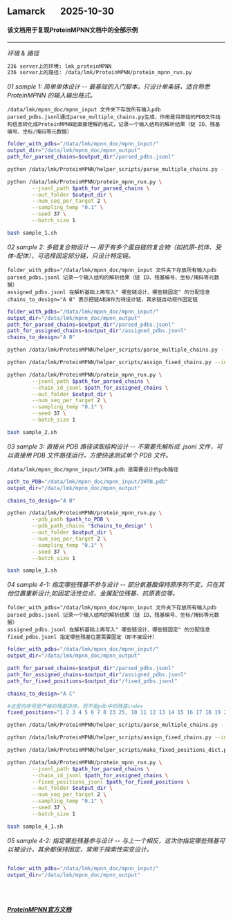 ## Lamarck &nbsp; &nbsp; &nbsp; 2025-10-30
#### 该文档用于复现ProteinMPNN文档中的全部示例
---

*环境 & 路径*
```bash
236 server上的环境: lmk_proteinMPNN
236 server上的路径: /data/lmk/ProteinMPNN/protein_mpnn_run.py
```

*01  sample 1: 简单单体设计 -- 最基础的入门脚本，只设计单条链，适合熟悉 ProteinMPNN 的输入输出格式。*
```
/data/lmk/mpnn_doc/mpnn_input 文件夹下存放所有输入pdb
parsed_pdbs.jsonl通过parse_multiple_chains.py生成，作用是将原始的PDB文件结构信息转化成ProteinMPNN能直接理解的格式，记录一个输入结构的解析结果（链 ID、残基编号、坐标/掩码等元数据）
```
```bash
folder_with_pdbs="/data/lmk/mpnn_doc/mpnn_input/"
output_dir="/data/lmk/mpnn_doc/mpnn_output"
path_for_parsed_chains=$output_dir"/parsed_pdbs.jsonl"

python /data/lmk/ProteinMPNN/helper_scripts/parse_multiple_chains.py --input_path=$folder_with_pdbs --output_path=$path_for_parsed_chains

python /data/lmk/ProteinMPNN/protein_mpnn_run.py \
        --jsonl_path $path_for_parsed_chains \
        --out_folder $output_dir \
        --num_seq_per_target 2 \
        --sampling_temp "0.1" \
        --seed 37 \
        --batch_size 1
```
```bash
bash sample_1.sh
```

*02  sample 2: 多链复合物设计 -- 用于有多个蛋白链的复合物（如抗原-抗体、受体-配体），可选择固定部分链，只设计特定链。*
```
folder_with_pdbs="/data/lmk/mpnn_doc/mpnn_input 文件夹下存放所有输入pdb
parsed_pdbs.jsonl 记录一个输入结构的解析结果（链 ID、残基编号、坐标/掩码等元数据）
assigned_pdbs.jsonl 在解析基础上再写入" 哪些链设计、哪些链固定" 的分配信息
chains_to_design="A B" 表示把链A和B作为待设计链，其余链自动视作固定链
```
```bash
folder_with_pdbs="/data/lmk/mpnn_doc/mpnn_input/"
output_dir="/data/lmk/mpnn_doc/mpnn_output"
path_for_parsed_chains=$output_dir"/parsed_pdbs.jsonl"
path_for_assigned_chains=$output_dir"/assigned_pdbs.jsonl"
chains_to_design="A B"

python /data/lmk/ProteinMPNN/helper_scripts/parse_multiple_chains.py --input_path=$folder_with_pdbs --output_path=$path_for_parsed_chains

python /data/lmk/ProteinMPNN/helper_scripts/assign_fixed_chains.py --input_path=$path_for_parsed_chains --output_path=$path_for_assigned_chains --chain_list "$chains_to_design"

python /data/lmk/ProteinMPNN/protein_mpnn_run.py \
        --jsonl_path $path_for_parsed_chains \
        --chain_id_jsonl $path_for_assigned_chains \
        --out_folder $output_dir \
        --num_seq_per_target 2 \
        --sampling_temp "0.1" \
        --seed 37 \
        --batch_size 1
```
```bash
bash sample_2.sh
```

*03  sample 3: 直接从 PDB 路径读取结构设计 -- 不需要先解析成 .jsonl 文件，可以直接用 PDB 文件路径运行，方便快速测试单个 PDB 文件。*
```
/data/lmk/mpnn_doc/mpnn_input/3HTN.pdb 是需要设计的pdb路径
```
```bash
path_to_PDB="/data/lmk/mpnn_doc/mpnn_input/3HTN.pdb"
output_dir="/data/lmk/mpnn_doc/mpnn_output"

chains_to_design="A B"

python /data/lmk/ProteinMPNN/protein_mpnn_run.py \
        --pdb_path $path_to_PDB \
        --pdb_path_chains "$chains_to_design" \
        --out_folder $output_dir \
        --num_seq_per_target 2 \
        --sampling_temp "0.1" \
        --seed 37 \
        --batch_size 1
```
```bash
bash sample_3.sh
```

*04  sample 4-1: 指定哪些残基不参与设计 -- 部分氨基酸保持原序列不变，只在其他位置重新设计,如固定活性位点、金属配位残基、抗原表位等。*
```
folder_with_pdbs="/data/lmk/mpnn_doc/mpnn_input 文件夹下存放所有输入pdb
parsed_pdbs.jsonl 记录一个输入结构的解析结果（链 ID、残基编号、坐标/掩码等元数据）
assigned_pdbs.jsonl 在解析基础上再写入" 哪些链设计、哪些链固定" 的分配信息
fixed_pdbs.jsonl 指定哪些残基位置需要固定（即不被设计）
```
```bash
folder_with_pdbs="/data/lmk/mpnn_doc/mpnn_input/"
output_dir="/data/lmk/mpnn_doc/mpnn_output"

path_for_parsed_chains=$output_dir"/parsed_pdbs.jsonl"
path_for_assigned_chains=$output_dir"/assigned_pdbs.jsonl"
path_for_fixed_positions=$output_dir"/fixed_pdbs.jsonl"

chains_to_design="A C"

#这里的序号是严格的残基排序，而不是pdb中的残基index
fixed_positions="1 2 3 4 5 6 7 8 23 25, 10 11 12 13 14 15 16 17 18 19 20 40"

python /data/lmk/ProteinMPNN/helper_scripts/parse_multiple_chains.py --input_path=$folder_with_pdbs --output_path=$path_for_parsed_chains

python /data/lmk/ProteinMPNN/helper_scripts/assign_fixed_chains.py --input_path=$path_for_parsed_chains --output_path=$path_for_assigned_chains --chain_list "$chains_to_design"

python /data/lmk/ProteinMPNN/helper_scripts/make_fixed_positions_dict.py --input_path=$path_for_parsed_chains --output_path=$path_for_fixed_positions --chain_list "$chains_to_design" --position_list "$fixed_positions"

python /data/lmk/ProteinMPNN/protein_mpnn_run.py \
        --jsonl_path $path_for_parsed_chains \
        --chain_id_jsonl $path_for_assigned_chains \
        --fixed_positions_jsonl $path_for_fixed_positions \
        --out_folder $output_dir \
        --num_seq_per_target 2 \
        --sampling_temp "0.1" \
        --seed 37 \
        --batch_size 1
```
```bash
bash sample_4_1.sh
```

*05  sample 4-2: 指定哪些残基参与设计 -- 与上一个相反，这次你指定哪些残基可以被设计，其余都保持固定，常用于探索性突变设计。*
```

```
```bash
folder_with_pdbs="/data/lmk/mpnn_doc/mpnn_input/"
output_dir="/data/lmk/mpnn_doc/mpnn_output"




```
```bash

```

##### [ProteinMPNN官方文档](https://github.com/dauparas/ProteinMPNN)




























































































